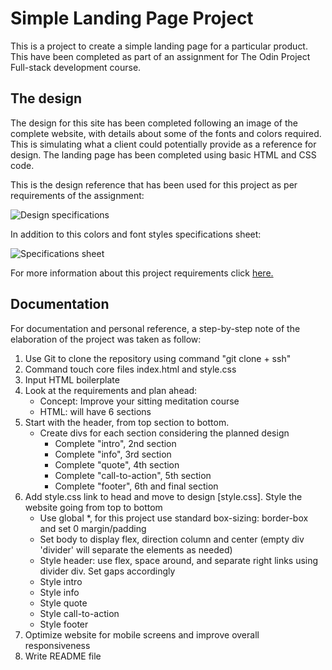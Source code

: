 # Simple Landing Page Project

This is a project to create a simple landing page for a particular product. This have been completed as part of an assignment for The Odin Project Full-stack development course.

## The design

The design for this site has been completed following an image of the complete website, with details about some of the fonts and colors required. This is simulating what a client could potentially provide as a reference for design. The landing page has been completed using basic HTML and CSS code.

This is the design reference that has been used for this project as per requirements of the assignment:

![Design specifications](https://cdn.statically.io/gh/TheOdinProject/curriculum/81a5d553f4073e593d23a6ab00d50eef8620796d/foundations/html_css/project/imgs/01.png)

In addition to this colors and font styles specifications sheet:

![Specifications sheet](https://cdn.statically.io/gh/TheOdinProject/curriculum/81a5d553f4073e593d23a6ab00d50eef8620796d/foundations/html_css/project/imgs/02.png)

For more information about this project requirements click [here.](https://www.theodinproject.com/lessons/foundations-landing-page)

## Documentation

For documentation and personal reference, a step-by-step note of the elaboration of the project was taken as follow:

1. Use Git to clone the repository using command "git clone + ssh"
2. Command touch core files index.html and style.css
3. Input HTML boilerplate
4. Look at the requirements and plan ahead:
    - Concept: Improve your sitting meditation course
    - HTML: will have 6 sections 
5. Start with the header, from top section to bottom. 
    - Create divs for each section considering the planned design
        - Complete "intro", 2nd section
        - Complete "info", 3rd section
        - Complete "quote", 4th section
        - Complete "call-to-action", 5th section
        - Complete "footer", 6th and final section
6. Add style.css link to head and move to design [style.css]. Style the website going from top to bottom
    - Use global *, for this project use standard box-sizing: border-box and set 0 margin/padding
    - Set body to display flex, direction column and center (empty div 'divider' will separate the elements as needed)
    -  Style header: use flex, space around, and separate right links using divider div. Set gaps accordingly
    -  Style intro
    -    Style info
    -  Style quote
    -  Style call-to-action
    -  Style footer
7. Optimize website for mobile screens and improve overall responsiveness
8. Write README file
